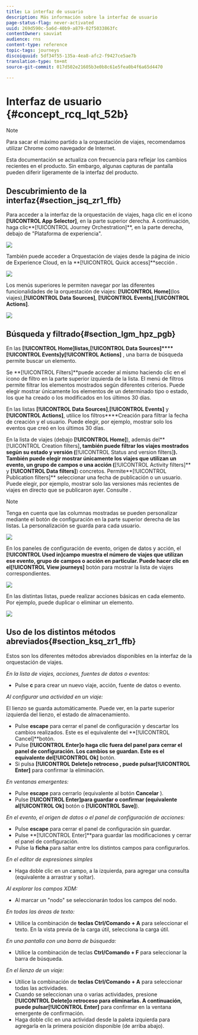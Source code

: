 ```yaml
---
title: La interfaz de usuario
description: Más información sobre la interfaz de usuario
page-status-flag: never-activated
uuid: 269d590c-5a6d-40b9-a879-02f5033863fc
contentOwner: sauviat
audience: rns
content-type: reference
topic-tags: journeys
discoiquuid: 5df34f55-135a-4ea8-afc2-f9427ce5ae7b
translation-type: tm+mt
source-git-commit: 017d502e21605b3e0b8c61e5fea0b4f6a65d4470

---
```



# Interfaz de usuario {#concept_rcq_lqt_52b}

>[!NOTE]
>
>Para sacar el máximo partido a la orquestación de viajes, recomendamos utilizar Chrome como navegador de Internet.
>
>Esta documentación se actualiza con frecuencia para reflejar los cambios recientes en el producto. Sin embargo, algunas capturas de pantalla pueden diferir ligeramente de la interfaz del producto.

## Descubrimiento de la interfaz{#section_jsq_zr1_ffb}

Para acceder a la interfaz de la orquestación de viajes, haga clic en el icono **[!UICONTROL App Selector]**, en la parte superior derecha. A continuación, haga clic**[!UICONTROL Journey Orchestration]**, en la parte derecha, debajo de &quot;Plataforma de experiencia&quot;.

![](../assets/journey1.png)

También puede acceder a Orquestación de viajes desde la página de inicio de Experience Cloud, en la **[!UICONTROL Quick access]**sección .

![](../assets/journey1bis.png)

Los menús superiores le permiten navegar por las diferentes funcionalidades de la orquestación de viajes: **[!UICONTROL Home]**(los viajes),**[!UICONTROL Data Sources]**, **[!UICONTROL Events]**,**[!UICONTROL Actions]**.

![](../assets/journey2.png)

## Búsqueda y filtrado{#section_lgm_hpz_pgb}

En las **[!UICONTROL Home]**listas,**[!UICONTROL Data Sources]****[!UICONTROL Events]**y**[!UICONTROL Actions]** , una barra de búsqueda permite buscar un elemento.

Se **[!UICONTROL Filters]**puede acceder al mismo haciendo clic en el icono de filtro en la parte superior izquierda de la lista. El menú de filtros permite filtrar los elementos mostrados según diferentes criterios. Puede elegir mostrar únicamente los elementos de un determinado tipo o estado, los que ha creado o los modificados en los últimos 30 días.

En las listas **[!UICONTROL Data Sources]**,**[!UICONTROL Events]** y **[!UICONTROL Actions]**, utilice los filtros****Creación para filtrar la fecha de creación y el usuario. Puede elegir, por ejemplo, mostrar solo los eventos que creó en los últimos 30 días.

En la lista de viajes (debajo **[!UICONTROL Home]**), además del**[!UICONTROL Creation filters]**, también puede filtrar los viajes mostrados según su estado y versión (**[!UICONTROL Status and version filters]**). También puede elegir mostrar únicamente los viajes que utilizan un evento, un grupo de campos o una acción (**[!UICONTROL Activity filters]** y **[!UICONTROL Data filters]**) concretos. Permite**[!UICONTROL Publication filters]** seleccionar una fecha de publicación o un usuario. Puede elegir, por ejemplo, mostrar solo las versiones más recientes de viajes en directo que se publicaron ayer. Consulte [](../building-journeys/using-the-journey-designer.md).

>[!NOTE]
>
>Tenga en cuenta que las columnas mostradas se pueden personalizar mediante el botón de configuración en la parte superior derecha de las listas. La personalización se guarda para cada usuario.

![](../assets/journey74.png)

En los paneles de configuración de evento, origen de datos y acción, el **[!UICONTROL Used in]**campo muestra el número de viajes que utilizan ese evento, grupo de campos o acción en particular. Puede hacer clic en el**[!UICONTROL View journeys]** botón para mostrar la lista de viajes correspondientes.

![](../assets/journey3bis.png)

En las distintas listas, puede realizar acciones básicas en cada elemento. Por ejemplo, puede duplicar o eliminar un elemento.

![](../assets/journey4.png)

## Uso de los distintos métodos abreviados{#section_ksq_zr1_ffb}

Estos son los diferentes métodos abreviados disponibles en la interfaz de la orquestación de viajes.

_En la lista de viajes, acciones, fuentes de datos o eventos:_

* Pulse **c** para crear un nuevo viaje, acción, fuente de datos o evento.

_Al configurar una actividad en un viaje:_

El lienzo se guarda automáticamente. Puede ver, en la parte superior izquierda del lienzo, el estado de almacenamiento.

* Pulse **escape** para cerrar el panel de configuración y descartar los cambios realizados. Este es el equivalente del **[!UICONTROL Cancel]**botón.
* Pulse **[!UICONTROL Enter]**o haga clic fuera del panel para cerrar el panel de configuración. Los cambios se guardan. Este es el equivalente del**[!UICONTROL Ok]** botón.
* Si pulsa **[!UICONTROL Delete]**o** retroceso **, puede pulsar**[!UICONTROL Enter]** para confirmar la eliminación.

_En ventanas emergentes:_

* Pulse **escape** para cerrarlo (equivalente al botón **Cancelar** ).
* Pulse **[!UICONTROL Enter]**para guardar o confirmar (equivalente al**[!UICONTROL Ok]** botón o **[!UICONTROL Save]**).

_En el evento, el origen de datos o el panel de configuración de acciones:_

* Pulse **escape** para cerrar el panel de configuración sin guardar.
* Pulse **[!UICONTROL Enter]**para guardar las modificaciones y cerrar el panel de configuración.
* Pulse la **ficha** para saltar entre los distintos campos para configurarlos.

_En el editor de expresiones simples_

* Haga doble clic en un campo, a la izquierda, para agregar una consulta (equivalente a arrastrar y soltar).

_Al explorar los campos XDM:_

* Al marcar un &quot;nodo&quot; se seleccionarán todos los campos del nodo.

_En todas las áreas de texto:_

* Utilice la combinación de **teclas Ctrl/Comando + A** para seleccionar el texto. En la vista previa de la carga útil, selecciona la carga útil.

_En una pantalla con una barra de búsqueda:_

* Utilice la combinación de teclas **Ctrl/Comando + F** para seleccionar la barra de búsqueda.

_En el lienzo de un viaje:_

* Utilice la combinación de **teclas Ctrl/Comando + A** para seleccionar todas las actividades.
* Cuando se seleccionan una o varias actividades, presione **[!UICONTROL Delete]**o** retroceso **para eliminarlas. A continuación, puede pulsar**[!UICONTROL Enter]** para confirmar en la ventana emergente de confirmación.
* Haga doble clic en una actividad desde la paleta izquierda para agregarla en la primera posición disponible (de arriba abajo).
